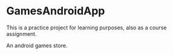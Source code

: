﻿# GamesAndroidApp

This is a practice project for learning purposes, also as a course assignment.

An android games store.
